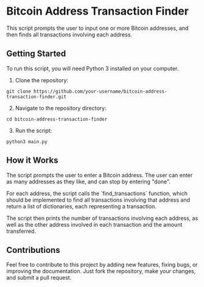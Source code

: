 <h1>Bitcoin Address Transaction Finder</h1>

<p>This script prompts the user to input one or more Bitcoin addresses, and then finds all transactions involving each address.</p>

<h2>Getting Started</h2>

<p>To run this script, you will need Python 3 installed on your computer.</p>

<ol>
  <li>Clone the repository:</li>
</ol>

<pre>
<code>git clone https://github.com/your-username/bitcoin-address-transaction-finder.git</code>
</pre>

<ol start="2">
  <li>Navigate to the repository directory:</li>
</ol>

<pre>
<code>cd bitcoin-address-transaction-finder</code>
</pre>

<ol start="3">
  <li>Run the script:</li>
</ol>

<pre>
<code>python3 main.py</code>
</pre>

<h2>How it Works</h2>

<p>The script prompts the user to enter a Bitcoin address. The user can enter as many addresses as they like, and can stop by entering "done".</p>

<p>For each address, the script calls the `find_transactions` function, which should be implemented to find all transactions involving that address and return a list of dictionaries, each representing a transaction.</p>

<p>The script then prints the number of transactions involving each address, as well as the other address involved in each transaction and the amount transferred.</p>

<h2>Contributions</h2>

<p>Feel free to contribute to this project by adding new features, fixing bugs, or improving the documentation. Just fork the repository, make your changes, and submit a pull request.</p>

